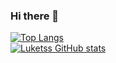 ### Hi there 👋

<!--
**Luketss/Luketss** is a ✨ _special_ ✨ repository because its `README.md` (this file) appears on your GitHub profile.

Here are some ideas to get you started:

- 🔭 I’m currently working on ...
- 🌱 I’m currently learning ...
- 👯 I’m looking to collaborate on ...
- 🤔 I’m looking for help with ...
- 💬 Ask me about ...
- 📫 How to reach me: ...
- 😄 Pronouns: ...
- ⚡ Fun fact: ...
-->
[![Top Langs](https://github-readme-stats.vercel.app/api/top-langs/?username=Luketss&layout=compact)](https://github.com/Luketss/github-readme-stats)
<br>
[![Luketss GitHub stats](https://github-readme-stats.vercel.app/api?username=Luketss)](https://github.com/Luketss/github-readme-stats)

